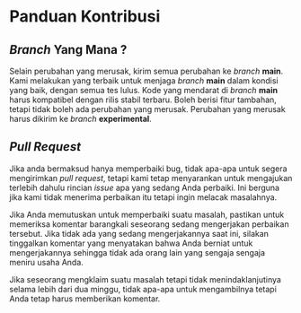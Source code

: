 # Panduan Kontribusi

## _Branch_ Yang Mana ?

Selain perubahan yang merusak, kirim semua perubahan ke _branch_ **main**.  Kami melakukan yang terbaik untuk menjaga _branch_ **main** dalam kondisi yang baik, dengan semua tes lulus. Kode yang mendarat di _branch_ **main** harus kompatibel dengan rilis stabil terbaru. Boleh berisi fitur tambahan, tetapi tidak boleh ada perubahan yang merusak. Perubahan yang merusak harus dikirim ke _branch_ **experimental**.

## _Pull Request_

Jika anda bermaksud hanya memperbaiki bug, tidak apa-apa untuk segera mengirimkan _pull request_, tetapi kami tetap menyarankan untuk mengajukan terlebih dahulu rincian _issue_ apa yang sedang Anda perbaiki. Ini berguna jika kami tidak menerima perbaikan itu tetapi ingin melacak masalahnya.

Jika Anda memutuskan untuk memperbaiki suatu masalah, pastikan untuk memeriksa komentar barangkali seseorang sedang mengerjakan perbaikan tersebut. Jika tidak ada yang sedang mengerjakannya saat ini, silakan tinggalkan komentar yang menyatakan bahwa Anda berniat untuk mengerjakannya sehingga tidak ada orang lain yang sengaja sengaja meniru usaha Anda.

Jika seseorang mengklaim suatu masalah tetapi tidak menindaklanjutinya selama lebih dari dua minggu, tidak apa-apa untuk mengambilnya tetapi Anda tetap harus memberikan komentar.
